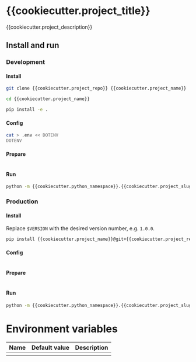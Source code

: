 # {{cookiecutter.project_title}}

{{cookiecutter.project_description}}

## Install and run

### Development

#### Install
```bash
git clone {{cookiecutter.project_repo}} {{cookiecutter.project_name}}
```
```bash
cd {{cookiecutter.project_name}}
```
```bash
pip install -e .
```

#### Config
```bash
cat > .env << DOTENV
DOTENV
```

#### Prepare
```bash
```

#### Run
```bash
python -m {{cookiecutter.python_namespace}}.{{cookiecutter.project_slug}}
```

### Production

#### Install
Replace `$VERSION` with the desired version number, e.g. `1.0.0`.
```bash
pip install {{cookiecutter.project_name}}@git+{{cookiecutter.project_repo}}@$VERSION
```

#### Config
```bash
```

#### Prepare
```bash
```

#### Run
```bash
python -m {{cookiecutter.python_namespace}}.{{cookiecutter.project_slug}}
```

# Environment variables

| Name | Default value | Description |
|------|---------------|-------------|
|      |               |             |
